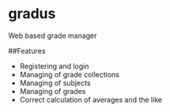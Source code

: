 # gradus
Web based grade manager

##Features
* Registering and login
* Managing of grade collections
* Managing of subjects
* Managing of grades
* Correct calculation of averages and the like
